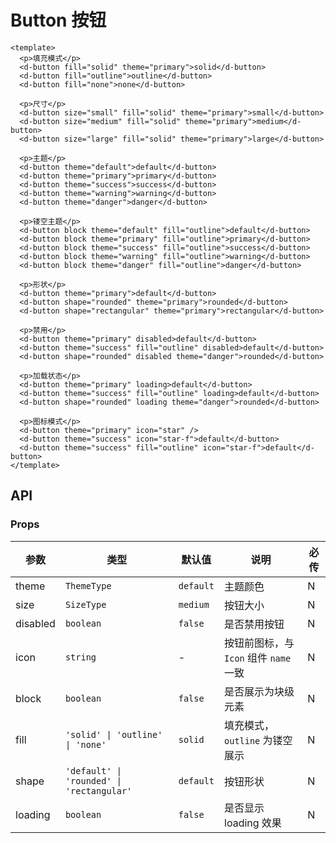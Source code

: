 # Button 按钮

```vue client=Mobile playground=MButton height=600
<template>
  <p>填充模式</p>
  <d-button fill="solid" theme="primary">solid</d-button>
  <d-button fill="outline">outline</d-button>
  <d-button fill="none">none</d-button>

  <p>尺寸</p>
  <d-button size="small" fill="solid" theme="primary">small</d-button>
  <d-button size="medium" fill="solid" theme="primary">medium</d-button>
  <d-button size="large" fill="solid" theme="primary">large</d-button>

  <p>主题</p>
  <d-button theme="default">default</d-button>
  <d-button theme="primary">primary</d-button>
  <d-button theme="success">success</d-button>
  <d-button theme="warning">warning</d-button>
  <d-button theme="danger">danger</d-button>

  <p>镂空主题</p>
  <d-button block theme="default" fill="outline">default</d-button>
  <d-button block theme="primary" fill="outline">primary</d-button>
  <d-button block theme="success" fill="outline">success</d-button>
  <d-button block theme="warning" fill="outline">warning</d-button>
  <d-button block theme="danger" fill="outline">danger</d-button>

  <p>形状</p>
  <d-button theme="primary">default</d-button>
  <d-button shape="rounded" theme="primary">rounded</d-button>
  <d-button shape="rectangular" theme="primary">rectangular</d-button>

  <p>禁用</p>
  <d-button theme="primary" disabled>default</d-button>
  <d-button theme="success" fill="outline" disabled>default</d-button>
  <d-button shape="rounded" disabled theme="danger">rounded</d-button>

  <p>加载状态</p>
  <d-button theme="primary" loading>default</d-button>
  <d-button theme="success" fill="outline" loading>default</d-button>
  <d-button shape="rounded" loading theme="danger">rounded</d-button>

  <p>图标模式</p>
  <d-button theme="primary" icon="star" />
  <d-button theme="success" icon="star-f">default</d-button>
  <d-button theme="success" fill="outline" icon="star-f">default</d-button>
</template>
```

## API

### Props

| 参数     | 类型                                      | 默认值    | 说明                                   | 必传 |
| -------- | ----------------------------------------- | --------- | -------------------------------------- | ---- |
| theme    | `ThemeType`                               | `default` | 主题颜色                               | N    |
| size     | `SizeType`                                | `medium`  | 按钮大小                               | N    |
| disabled | `boolean`                                 | `false`   | 是否禁用按钮                           | N    |
| icon     | `string`                                  | -         | 按钮前图标，与 `Icon` 组件 `name` 一致 | N    |
| block    | `boolean`                                 | `false`   | 是否展示为块级元素                     | N    |
| fill     | `'solid' \| 'outline' \| 'none'`          | `solid`   | 填充模式，`outline` 为镂空展示         | N    |
| shape    | `'default' \| 'rounded' \| 'rectangular'` | `default` | 按钮形状                               | N    |
| loading  | `boolean`                                 | `false`   | 是否显示 loading 效果                  | N    |
